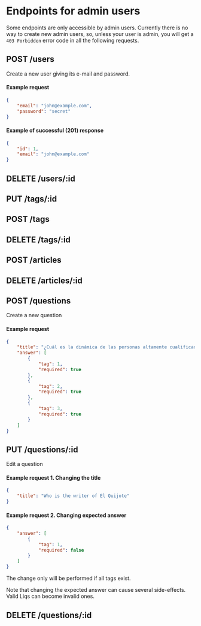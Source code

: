 # Endpoints for admin users

Some endpoints are only accessible by admin users. Currently there is no way to create new admin users, so, unless your user is admin, you will get a `403 Forbidden` error code in all the following requests.

## POST /users

Create a new user giving its e-mail and password.

#### Example request

```json
{
    "email": "john@example.com",
    "password": "secret"
}
```

#### Example of successful (**201**) response

```json
{
    "id": 1,
    "email": "john@example.com"
}
```


## DELETE /users/:id
## PUT /tags/:id
## POST /tags
## DELETE /tags/:id
## POST /articles
## DELETE /articles/:id
## POST /questions

Create a new question

#### Example request

```json
{
    "title": "¿Cuál es la dinámica de las personas altamente cualificadas?",
    "answer": [
        {
            "tag": 1,
            "required": true
        },
        {
            "tag": 2,
            "required": true
        },
        {
            "tag": 3,
            "required": true
        }
    ]
}
```

## PUT /questions/:id

Edit a question

#### Example request 1. Changing the title

```json
{
    "title": "Who is the writer of El Quijote"
}
```

#### Example request 2. Changing expected answer

```json
{
    "answer": [
        {
            "tag": 1,
            "required": false
        }
    ]
}
```

The change only will be performed if all tags exist.

Note that changing the expected answer can cause several side-effects. Valid Liqs can become invalid ones.

## DELETE /questions/:id
